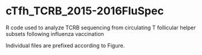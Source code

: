 # cTfh_TCRB_2015-2016FluSpec
R code used to analyze TCRB sequencing from circulating T follicular helper subsets following influenza vaccination

Individual files are prefixed according to Figure.
